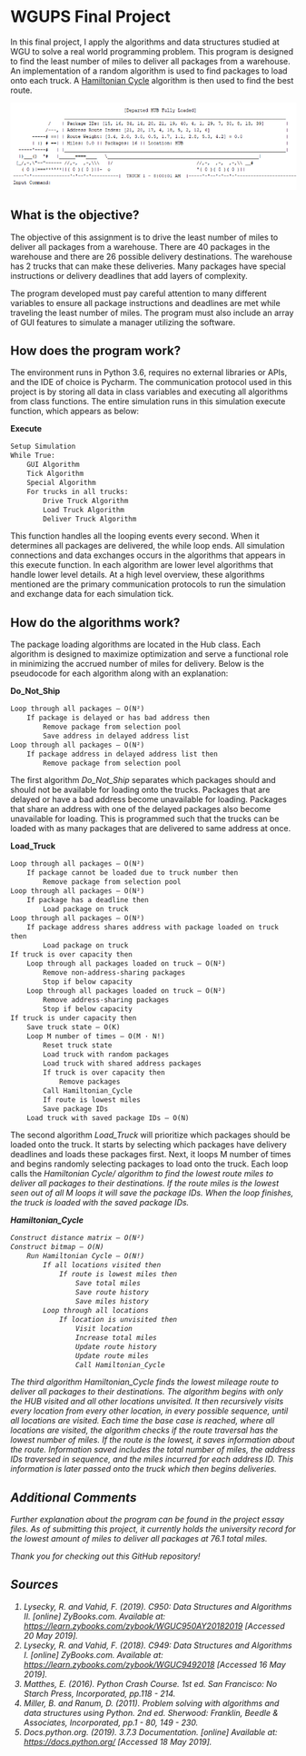# WGUPS Final Project
In this final project, I apply the algorithms and data structures studied at WGU to solve a real world programming problem. This program is designed to find the least number of miles to deliver all packages from a warehouse. An implementation of a random algorithm is used to find packages to load onto each truck. A [Hamiltonian Cycle](https://youtu.be/JE0JE8ce1V0) algorithm is then used to find the best route.

<p align="center">
	<img src="screenshots/Truck_1.PNG"></img>
</p>

## What is the objective?
The objective of this assignment is to drive the least number of miles to deliver all packages from a warehouse. There are 40 packages in the warehouse and there are 26 possible delivery destinations. The warehouse has 2 trucks that can make these deliveries. Many packages have special instructions or delivery deadlines that add layers of complexity.

The program developed must pay careful attention to many different variables to ensure all package instructions and deadlines are met while traveling the least number of miles. The program must also include an array of GUI features to simulate a manager utilizing the software.

## How does the program work?
The environment runs in Python 3.6, requires no external libraries or APIs, and the IDE of choice is Pycharm. The communication protocol used in this project is by storing all data in class variables and executing all algorithms from class functions. The entire simulation runs in this simulation execute function, which appears as below:

<b>Execute</b>
```
Setup Simulation
While True:
	GUI Algorithm
	Tick Algorithm
	Special Algorithm
	For trucks in all trucks:
		Drive Truck Algorithm
		Load Truck Algorithm
		Deliver Truck Algorithm
```

This function handles all the looping events every second. When it determines all packages are delivered, the while loop ends. All simulation connections and data exchanges occurs in the algorithms that appears in this execute function. In each algorithm are lower level algorithms that handle lower level details. At a high level overview, these algorithms mentioned are the primary communication protocols to run the simulation and exchange data for each simulation tick.

## How do the algorithms work?
The package loading algorithms are located in the Hub class. Each algorithm is designed to maximize optimization and serve a functional role in minimizing the accrued number of miles for delivery. Below is the pseudocode for each algorithm along with an explanation:

<b>Do_Not_Ship</b>
```
Loop through all packages – O(N²)
	If package is delayed or has bad address then
		Remove package from selection pool
		Save address in delayed address list
Loop through all packages – O(N²)
	If package address in delayed address list then
		Remove package from selection pool
```

The first algorithm <i>Do_Not_Ship</i> separates which packages should and should not be available for loading onto the trucks. Packages that are delayed or have a bad address become unavailable for loading. Packages that share an address with one of the delayed packages also become unavailable for loading. This is programmed such that the trucks can be loaded with as many packages that are delivered to same address at once.


<b>Load_Truck</b>
```
Loop through all packages – O(N²)
	If package cannot be loaded due to truck number then
		Remove package from selection pool
Loop through all packages – O(N²)
	If package has a deadline then
		Load package on truck
Loop through all packages – O(N²)
	If package address shares address with package loaded on truck then
		Load package on truck
If truck is over capacity then
	Loop through all packages loaded on truck – O(N²)
		Remove non-address-sharing packages
		Stop if below capacity
	Loop through all packages loaded on truck – O(N²)
		Remove address-sharing packages
		Stop if below capacity
If truck is under capacity then
	Save truck state – O(K)
	Loop M number of times – O(M · N!)
		Reset truck state
		Load truck with random packages
		Load truck with shared address packages
		If truck is over capacity then
			Remove packages
		Call Hamiltonian_Cycle
		If route is lowest miles
		Save package IDs
	Load truck with saved package IDs – O(N)
```

The second algorithm <i>Load_Truck</i> will prioritize which packages should be loaded onto the truck. It starts by selecting which packages have delivery deadlines and loads these packages first. Next, it loops M number of times and begins randomly selecting packages to load onto the truck. Each loop calls the <i>Hamiltonian Cycle/<i> algorithm to find the lowest route miles to deliver all packages to their destinations. If the route miles is the lowest seen out of all M loops it will save the package IDs. When the loop finishes, the truck is loaded with the saved package IDs.


<b>Hamiltonian_Cycle</b>
```
Construct distance matrix – O(N²)
Construct bitmap – O(N)
	Run Hamiltonian Cycle – O(N!)
		If all locations visited then
			If route is lowest miles then
				Save total miles
				Save route history
				Save miles history
		Loop through all locations
			If location is unvisited then
				Visit location
				Increase total miles
				Update route history
				Update route miles
				Call Hamiltonian_Cycle
```

The third algorithm <i>Hamiltonian_Cycle</i> finds the lowest mileage route to deliver all packages to their destinations. The algorithm begins with only the HUB visited and all other locations unvisited. It then recursively visits every location from every other location, in every possible sequence, until all locations are visited. Each time the base case is reached, where all locations are visited, the algorithm checks if the route traversal has the lowest number of miles. If the route is the lowest, it saves information about the route. Information saved includes the total number of miles, the address IDs traversed in sequence, and the miles incurred for each address ID. This information is later passed onto the truck which then begins deliveries.

## Additional Comments
Further explanation about the program can be found in the project essay files. As of submitting this project, it currently holds the university record for the lowest amount of miles to deliver all packages at 76.1 total miles.

Thank you for checking out this GitHub repository!

## Sources
1.	Lysecky, R. and Vahid, F. (2019). C950: Data Structures and Algorithms II. [online] ZyBooks.com. Available at: 	https://learn.zybooks.com/zybook/WGUC950AY20182019 [Accessed 20 May 2019].
2.	Lysecky, R. and Vahid, F. (2018). C949: Data Structures and Algorithms I. [online] ZyBooks.com. Available at: 	https://learn.zybooks.com/zybook/WGUC9492018 [Accessed 16 May 2019].
3.	Matthes, E. (2016). Python Crash Course. 1st ed. San Francisco: No Starch Press, Incorporated, pp.118 - 214.
4.	Miller, B. and Ranum, D. (2011). Problem solving with algorithms and data structures using Python. 2nd ed. 	Sherwood: Franklin, Beedle & Associates, Incorporated, pp.1 - 80, 149 - 230.
5.	Docs.python.org. (2019). 3.7.3 Documentation. [online] Available at: https://docs.python.org/ [Accessed 18 May 	2019].
